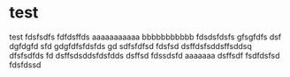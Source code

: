 test
====

test
fdsfsdfs
fdfdsffds
aaaaaaaaaaa
bbbbbbbbbbb
fdsdsfdsfs
gfsgfdfs
dsf
dgfdgfd
sfd
gdgfdfsfdsfds
gd
sdfsfdfsd
fdsfsd
dsffdsfsddsffsddsq
dfsfsdfds
fd
dsffsdsddsfdsfdds
dsffsd
fdssdsfd
aaaaaaa
dsffsdf
fsdfdsfsd
fdsfdssd
